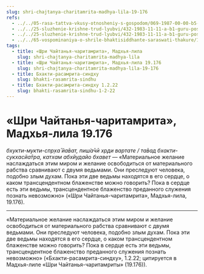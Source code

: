 ```yaml
---
slug: shri-chajtanya-charitamrita-madhya-lila-19-176
refs:
  - ../../05-rasa-tattva-vkusy-otnosheniy-s-gospodom/069-1987-00-00-b5-2-posmertnaya-sudba-putany-iskl.md
  - ../../25-sluzhenie-krishne-trud-lyubvi/432-1983-11-11-a-b1-guru-poslannik-mira-sluzheniya.md
  - ../../25-sluzhenie-krishne-trud-lyubvi/432-1983-11-11-a-b1-guru-poslannik-mira-sluzheniya.md
  - ../../65-vospominaniya-o-shrile-bhaktisiddhante-saraswati-thakure/1005-1981-08-18-b3-vysshaya-realnost-ne-mozhet-byt-predmetom-opytov.md
tags:
  - title: «Шри Чайтанья-чаритамрита», Мадхья-лила
    slug: shri-chajtanya-charitamrita-madhya-lila
  - title: «Шри Чайтанья-чаритамрита», Мадхья-лила 19.176
    slug: shri-chajtanya-charitamrita-madhya-lila-19-176
  - title: Бхакти-расамрита-синдху
    slug: bhakti-rasamrita-sindhu
  - title: Бхакти-расамрита-синдху 1.2.22
    slug: bhakti-rasamrita-sindhu-1-2-22
---
```


# «Шри Чайтанья-чаритамрита», Мадхья-лила 19.176

*бхукти-мукти-спр̣ха̄ йа̄ват, пиш́а̄чӣ хр̣ди вартате / та̄вад бхакти-сукхасйа̄тра, катхам абхйудайо бхавет* — «Материальное желание наслаждаться этим миром и желание освободиться от материального рабства сравнивают с двумя ведьмами. Они преследуют человека, подобно злым духам. Пока эти две ведьмы находятся в его сердце, о каком трансцендентном блаженстве можно говорить? Пока в сердце есть эти ведьмы, трансцендентное блаженство преданного служения познать невозможно» («Шри Чайтанья-чаритамрита», Мадхья-лила, 19.176).

---

«Материальное желание наслаждаться этим миром и желание освободиться от материального рабства сравнивают с двумя ведьмами. Они преследуют человека, подобно злым духам. Пока эти две ведьмы находятся в его сердце, о каком трансцендентном блаженстве можно говорить? Пока в сердце есть эти ведьмы, трансцендентное блаженство преданного служения познать невозможно» («Бхакти-расамрита-синдху», 1.2.22; цитируется в Мадхья-лиле «Шри Чайтанья-чаритамриты» (19.176)).
